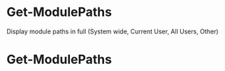 # Get-ModulePaths
Display module paths in full (System wide, Current User, All Users, Other)
# Get-ModulePaths
